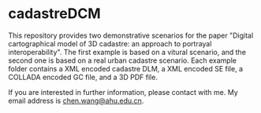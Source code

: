 # cadastreDCM

This repository provides two demonstrative scenarios for the paper "Digital cartographical model of 3D cadastre: an approach to portrayal interoperability". The first example is based on a vitural scenario, and the second one is based on a real urban cadastre scenario. Each example folder contains a XML encoded cadastre DLM, a XML encoded SE file, a COLLADA encoded GC file, and a 3D PDF file.

If you are interested in further information, please contact with me. My email address is chen.wang@ahu.edu.cn.
 
